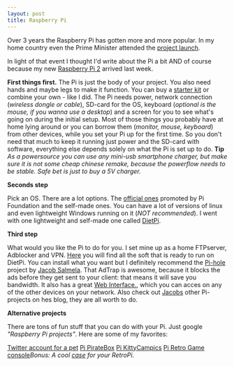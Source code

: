 ```yaml
---
layout: post
title: Raspberry Pi
---
```


Over 3 years the Raspberry Pi has gotten more and more popular. In my home country even the Prime Minister attended the [project launch](https://www.raspberrypi.org/blog/raspberry-pi-in-estonia-project-launch/). 

In light of that event I thought I'd write about the Pi a bit AND of course because my new [Raspberry Pi 2](https://www.raspberrypi.org/products/model-b-plus/) arrived last week.

**First things first.** The Pi is just the body of your project. You also need hands and maybe legs to make it function. You can buy a [starter kit](https://www.pretzellogix.net/2015/01/14/the-best-raspberry-pi-starter-kits-compared-and-reviewed/) or combine your own - like I did. The Pi needs power, network connection (*wireless dongle or cable*), SD-card for the OS, keyboard (*optional is the mouse, if you wanna use a desktop*) and a screen for you to see what's going on during the initial setup. Most of those things you probably have at home lying around or you can borrow them (*monitor, mouse, keyboard*) from other devices, while you set your Pi up for the first time. So you don't need that much to keep it running just power and the SD-card with software, everything else depends solely on what the Pi is set up to do. **Tip** *As a powersource you can use any mini-usb smartphone charger, but make sure it is not some cheap chinese remake, because the powerflow needs to be stable. Safe bet is just to buy a 5V charger.*


**Seconds step**

Pick an OS. There are a lot options. The [official ones](https://www.raspberrypi.org/downloads/) promoted by Pi Foundation and the self-made ones. You can have a lot of versions of linux and even lightweight Windows running on it (*NOT recommended*). I went with one lightweight and self-made one called [DietPi](http://dietpi.net/). 


**Third step**

What would you like the Pi to do for you. I set mine up as a home FTPserver, Adblocker and VPN. [Here](http://fuzon.co.uk/phpbb/viewtopic.php?f=8&t=5#p5) you will find all the soft that is ready to run on DietPi.
You can install what you want but I definitely recommend the [Pi-hole](http://pi-hole.net/) project by [Jacob Salmela](http://jacobsalmela.com/block-millions-ads-network-wide-with-a-raspberry-pi-hole-2-0/). That AdTrap is awesome, because it blocks the ads before they get sent to your client: that means it will save you bandwidth. It also has a great [Web Interface.](http://i.kinja-img.com/gawker-media/image/upload/s--TXayQ9G5--/c_fit,fl_progressive,q_80,w_636/1408691445589713297.jpg), which you can acces on any of the other devices on your network. Also check out [Jacobs](http://jacobsalmela.com/) other Pi-projects on hes blog, they are all worth to do.


**Alternative projects** 

There are tons of fun stuff that you can do with your Pi. Just google *"Raspberry Pi projects"*.  Here are some of my favorites:

[Twitter account for a pet](http://henrywconklin.github.io/projects/2015/08/17/oliver-twitter.html)
[Pi PirateBox](http://www.instructables.com/id/Raspberry-Pi-PirateBox/)
[Pi KittyCam](https://github.com/girliemac/RPi-KittyCam)[pics](http://www.girliemac.com/RPi-KittyCam/)
[Pi Retro Game console](http://lifehacker.com/how-to-turn-your-raspberry-pi-into-a-retro-game-console-498561192)*Bonus: A cool [case](http://design.barriereader.co.uk/rpi/nes_rpi_a_case.pdf) for your RetroPi.*

